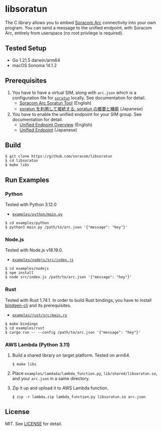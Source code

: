 # libsoratun

The C library allows you to embed [Soracom Arc](https://users.soracom.io/ja-jp/docs/arc/) connectivity into your own program. You can send a message to the unified endpoint, with Soracom Arc, entirely from userspace (no root privilege is required).

## Tested Setup

- Go 1.21.5 darwin/arm64
- macOS Sonoma 14.1.2

## Prerequisites

1. You have to have a virtual SIM, along with `arc.json` which is a configuration file for [`soratun`](https://github.com/soracom/soratun/) locally. See documentation for detail.
   - [Soracom Arc Soratun Tool](https://developers.soracom.io/en/docs/arc/soratun/) (English)
   - [soratun を利用して接続する: soratun の概要と機能](https://users.soracom.io/ja-jp/docs/arc/soratun-overview/) (Japanese)
2. You have to enable the unified endpoint for your SIM group. See documentation for detail.
   - [Unified Endpoint Overview](https://developers.soracom.io/en/docs/unified-endpoint/) (English)
   - [Unified Endpoint](https://users.soracom.io/ja-jp/docs/unified-endpoint/) (Japanese)

## Build

```console
$ git clone https://github.com/soracom/libsoratun
$ cd libsoratun
$ make libs
```

## Run Examples

### Python

Tested with Python 3.12.0

- [`examples/python/main.py`](examples/python/main.py)

```console
$ cd examples/python
$ python3 main.py /path/to/arc.json '{"message": "hey"}'
```

### Node.js

Tested with Node.js v18.19.0.

- [`examples/nodejs/src/index.js`](examples/nodejs/src/index.js)

```console
$ cd examples/nodejs
$ npm install
$ node src/index.js /path/to/arc.json '{"message": "hey"}'
```

### Rust

Tested with Rust 1.74.1. In order to build Rust bindings, you have to install [bindgen-cli](https://rust-lang.github.io/rust-bindgen/command-line-usage.html) and its prerequisites.

- [`examples/rust/src/main.rs`](examples/rust/src/main.rs)

```console
$ make bindings
$ cd examples/rust
$ cargo run -- --config /path/to/arc.json '{"message": "hey"}'
```

### AWS Lambda (Python 3.11)

1. Build a shared library on target platform. Tested on arm64.

   ```console
   $ make libs
   ```
2. Place `examples/lamdada/lambda_function.py`, `lib/shared/libsoratun.so`, and your `arc.json` in a same directory.
3. Zip it up and upload it to AWS Lambda function.

   ```console
   $ zip -r lambda.zip lambda_function.py libsoratun.so arc.json
   ```

## License

MIT. See [LICENSE](LICENSE) for detail.
 